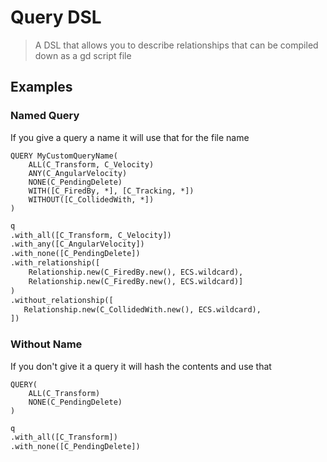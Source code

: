 # Query DSL
> A DSL that allows you to describe relationships that can be compiled down as a gd script file

## Examples
### Named Query
If you give a query a name it will use that for the file name
```
QUERY MyCustomQueryName(
    ALL(C_Transform, C_Velocity)
    ANY(C_AngularVelocity)
    NONE(C_PendingDelete)
    WITH([C_FiredBy, *], [C_Tracking, *])
    WITHOUT([C_CollidedWith, *])
)
```
```python [compiled_queries/my_custom_query.gd]
q
.with_all([C_Transform, C_Velocity])
.with_any([C_AngularVelocity])
.with_none([C_PendingDelete])
.with_relationship([
	Relationship.new(C_FiredBy.new(), ECS.wildcard), 
	Relationship.new(C_FiredBy.new(), ECS.wildcard)]
)
.without_relationship([
   Relationship.new(C_CollidedWith.new(), ECS.wildcard), 
])
```
### Without Name
If you don't give it a query it will hash the contents and use that
```
QUERY(
    ALL(C_Transform)
    NONE(C_PendingDelete)
)
```
```python [compiled_queries/[hash].gd]
q
.with_all([C_Transform])
.with_none([C_PendingDelete])
```
